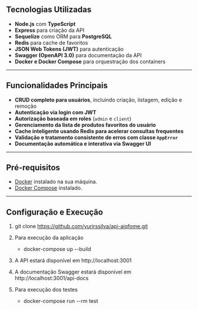 ## Tecnologias Utilizadas

- **Node.js** com **TypeScript**  
- **Express** para criação da API  
- **Sequelize** como ORM para **PostgreSQL**  
- **Redis** para cache de favoritos  
- **JSON Web Tokens (JWT)** para autenticação  
- **Swagger (OpenAPI 3.0)** para documentação da API  
- **Docker e Docker Compose** para orquestração dos containers  

---

## Funcionalidades Principais

- **CRUD completo para usuários**, incluindo criação, listagem, edição e remoção  
- **Autenticação via login com JWT**  
- **Autorização baseada em roles** (`admin` e `client`)  
- **Gerenciamento da lista de produtos favoritos do usuário**  
- **Cache inteligente usando Redis para acelerar consultas frequentes**  
- **Validação e tratamento consistente de erros com classe `AppError`**  
- **Documentação automática e interativa via Swagger UI**

---

## Pré-requisitos

- [Docker](https://docs.docker.com/get-docker/) instalado na sua máquina.
- [Docker Compose](https://docs.docker.com/compose/install/) instalado.

---

## Configuração e Execução
1.  git clone https://github.com/yurirssilva/api-aiqfome.git

2. Para execução da aplicação
    - docker-compose up --build

3. A API estará disponível em http://localhost:3001

4. A documentação Swagger estará disponível em http://localhost:3001/api-docs

5. Para execução dos testes
    - docker-compose run --rm test